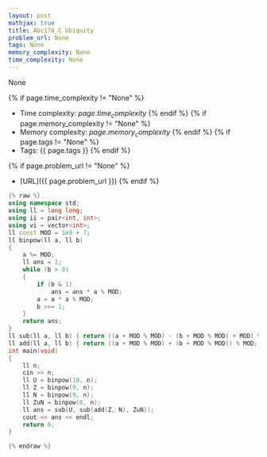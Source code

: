 ```yaml
---
layout: post
mathjax: true
title: Abc178_C Ubiquity
problem_url: None
tags: None
memory_complexity: None
time_complexity: None
---
```


None


{% if page.time_complexity != "None" %}
- Time complexity: ${{ page.time_complexity }}$
{% endif %}
{% if page.memory_complexity != "None" %}
- Memory complexity: ${{ page.memory_complexity }}$
{% endif %}
{% if page.tags != "None" %}
- Tags: {{ page.tags }}
{% endif %}

{% if page.problem_url != "None" %}
- [URL]({{ page.problem_url }})
{% endif %}

```cpp
{% raw %}
using namespace std;
using ll = long long;
using ii = pair<int, int>;
using vi = vector<int>;
ll const MOD = 1e9 + 7;
ll binpow(ll a, ll b)
{
    a %= MOD;
    ll ans = 1;
    while (b > 0)
    {
        if (b & 1)
            ans = ans * a % MOD;
        a = a * a % MOD;
        b >>= 1;
    }
    return ans;
}
ll sub(ll a, ll b) { return ((a + MOD % MOD) - (b + MOD % MOD) + MOD) % MOD; }
ll add(ll a, ll b) { return ((a + MOD % MOD) + (b + MOD % MOD)) % MOD; }
int main(void)
{
    ll n;
    cin >> n;
    ll U = binpow(10, n);
    ll Z = binpow(9, n);
    ll N = binpow(9, n);
    ll ZuN = binpow(8, n);
    ll ans = sub(U, sub(add(Z, N), ZuN));
    cout << ans << endl;
    return 0;
}

{% endraw %}
```